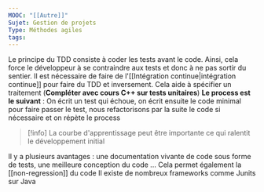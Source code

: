 ```yaml
---
MOOC: "[[Autre]]"
Sujet: Gestion de projets
Type: Méthodes agiles
tags:
---
```

Le principe du TDD consiste à coder les tests avant le code. Ainsi, cela force le développeur à se contraindre aux tests et donc à ne pas sortir du sentier. Il est nécessaire de faire de       l'[[Intégration continue|intégration continue]] pour faire du TDD et inversement. Cela aide à spécifier un traitement (**Compléter avec cours C++ sur tests unitaires**)
**Le process est le suivant** : On écrit un test qui échoue, on écrit ensuite le code minimal pour faire passer le test, nous refactorisons par la suite le code si nécessaire et on répète le process
>[!info]
>La courbe d'apprentissage peut être importante ce qui ralentit le développement initial

Il y a plusieurs avantages : une documentation vivante de code sous forme de tests, une meilleure conception du code ...
Cela permet également la [[non-regression]] du code
Il existe de nombreux frameworks comme Junits sur Java